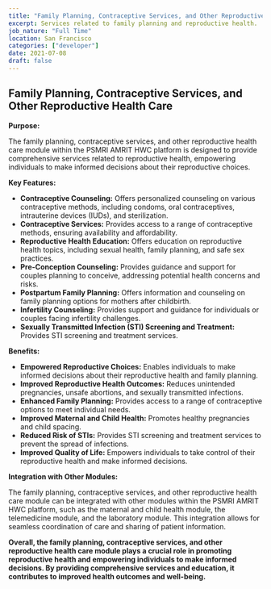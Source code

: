 ```yaml
---
title: "Family Planning, Contraceptive Services, and Other Reproductive Health Care"
excerpt: Services related to family planning and reproductive health.
job_nature: "Full Time"
location: San Francisco
categories: ["developer"]
date: 2021-07-08
draft: false
---
```


## Family Planning, Contraceptive Services, and Other Reproductive Health Care

**Purpose:**

The family planning, contraceptive services, and other reproductive health care module within the PSMRI AMRIT HWC platform is designed to provide comprehensive services related to reproductive health, empowering individuals to make informed decisions about their reproductive choices.

**Key Features:**

* **Contraceptive Counseling:** Offers personalized counseling on various contraceptive methods, including condoms, oral contraceptives, intrauterine devices (IUDs), and sterilization.
* **Contraceptive Services:** Provides access to a range of contraceptive methods, ensuring availability and affordability.
* **Reproductive Health Education:** Offers education on reproductive health topics, including sexual health, family planning, and safe sex practices.
* **Pre-Conception Counseling:** Provides guidance and support for couples planning to conceive, addressing potential health concerns and risks.
* **Postpartum Family Planning:** Offers information and counseling on family planning options for mothers after childbirth.
* **Infertility Counseling:** Provides support and guidance for individuals or couples facing infertility challenges.
* **Sexually Transmitted Infection (STI) Screening and Treatment:** Provides STI screening and treatment services.

**Benefits:**

* **Empowered Reproductive Choices:** Enables individuals to make informed decisions about their reproductive health and family planning.
* **Improved Reproductive Health Outcomes:** Reduces unintended pregnancies, unsafe abortions, and sexually transmitted infections.
* **Enhanced Family Planning:** Provides access to a range of contraceptive options to meet individual needs.
* **Improved Maternal and Child Health:** Promotes healthy pregnancies and child spacing.
* **Reduced Risk of STIs:** Provides STI screening and treatment services to prevent the spread of infections.
* **Improved Quality of Life:** Empowers individuals to take control of their reproductive health and make informed decisions.

**Integration with Other Modules:**

The family planning, contraceptive services, and other reproductive health care module can be integrated with other modules within the PSMRI AMRIT HWC platform, such as the maternal and child health module, the telemedicine module, and the laboratory module. This integration allows for seamless coordination of care and sharing of patient information.

**Overall, the family planning, contraceptive services, and other reproductive health care module plays a crucial role in promoting reproductive health and empowering individuals to make informed decisions. By providing comprehensive services and education, it contributes to improved health outcomes and well-being.**
